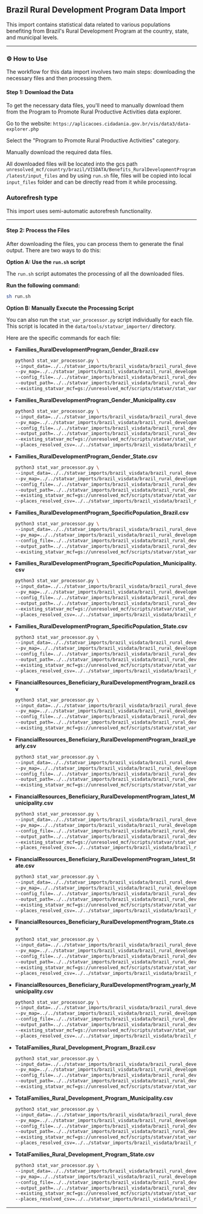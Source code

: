 ## Brazil Rural Development Program Data Import

This import contains statistical data related to various populations benefiting from Brazil's Rural Development Program at the country, state, and municipal levels.

-----

### ⚙️ How to Use

The workflow for this data import involves two main steps: downloading the necessary files and then processing them.

#### Step 1: Download the Data

To get the necessary data files, you'll need to manually download them from the Program to Promote Rural Productive Activities data explorer.

Go to the website: `https://aplicacoes.cidadania.gov.br/vis/data3/data-explorer.php`

Select the "Program to Promote Rural Productive Activities" category.

Manually download the required data files.

All downloaded files will be located into the gcs path `unresolved_mcf/country/brazil/VISDATA/Benefits_RuralDevelopmentProgram/latest/input_files` and by using `run.sh` file, files will be copied into local `input_files` folder and can be directly read from it while processing.

### Autorefresh type

This import uses semi-automatic autorefresh functionality.

-----

#### Step 2: Process the Files

After downloading the files, you can process them to generate the final output. There are two ways to do this:

**Option A: Use the `run.sh` script**

The `run.sh` script automates the processing of all the downloaded files.

**Run the following command:**

```bash
sh run.sh
```

**Option B: Manually Execute the Processing Script**

You can also run the `stat_var_processor.py` script individually for each file. This script is located in the `data/tools/statvar_importer/` directory.

Here are the specific commands for each file:

  * **Families\_RuralDevelopmentProgram\_Gender\_Brazil.csv**

    ```bash
    python3 stat_var_processor.py \
    --input_data=../../statvar_imports/brazil_visdata/brazil_rural_development_program/input_files/Families_RuralDevelopmentProgram_Gender_Brazil.csv \
    --pv_map=../../statvar_imports/brazil_visdata/brazil_rural_development_program/Families_RuralDevelopmentProgram_Gender_Brazil_pvmap.csv \
    --config_file=../../statvar_imports/brazil_visdata/brazil_rural_development_program/brazil_metadata.csv \
    --output_path=../../statvar_imports/brazil_visdata/brazil_rural_development_program/output_files/Families_RuralDevelopmentProgram_Gender_Brazil_output \
    --existing_statvar_mcf=gs://unresolved_mcf/scripts/statvar/stat_vars.mcf
    ```

  * **Families\_RuralDevelopmentProgram\_Gender\_Municipality.csv**

    ```bash
    python3 stat_var_processor.py \
    --input_data=../../statvar_imports/brazil_visdata/brazil_rural_development_program/input_files/Families_RuralDevelopmentProgram_Gender_Municipality.csv \
    --pv_map=../../statvar_imports/brazil_visdata/brazil_rural_development_program/Families_RuralDevelopmentProgram_Gender_Municipality_pvmap.csv \
    --config_file=../../statvar_imports/brazil_visdata/brazil_rural_development_program/brazil_metadata.csv \
    --output_path=../../statvar_imports/brazil_visdata/brazil_rural_development_program/output_files/Families_RuralDevelopmentProgram_Gender_Municipality_output \
    --existing_statvar_mcf=gs://unresolved_mcf/scripts/statvar/stat_vars.mcf \
    --places_resolved_csv=../../statvar_imports/brazil_visdata/brazil_rural_development_program/brazil_places_resolver.csv
    ```

  * **Families\_RuralDevelopmentProgram\_Gender\_State.csv**

    ```bash
    python3 stat_var_processor.py \
    --input_data=../../statvar_imports/brazil_visdata/brazil_rural_development_program/input_files/Families_RuralDevelopmentProgram_Gender_State.csv \
    --pv_map=../../statvar_imports/brazil_visdata/brazil_rural_development_program/Families_RuralDevelopmentProgram_Gender_State_pvmap.csv \
    --config_file=../../statvar_imports/brazil_visdata/brazil_rural_development_program/brazil_metadata.csv \
    --output_path=../../statvar_imports/brazil_visdata/brazil_rural_development_program/output_files/Families_RuralDevelopmentProgram_Gender_State_output \
    --existing_statvar_mcf=gs://unresolved_mcf/scripts/statvar/stat_vars.mcf \
    --places_resolved_csv=../../statvar_imports/brazil_visdata/brazil_rural_development_program/brazil_places_resolver.csv
    ```

  * **Families\_RuralDevelopmentProgram\_SpecificPopulation\_Brazil.csv**

    ```bash
    python3 stat_var_processor.py \
    --input_data=../../statvar_imports/brazil_visdata/brazil_rural_development_program/input_files/Families_RuralDevelopmentProgram_SpecificPopulation_Brazil.csv \
    --pv_map=../../statvar_imports/brazil_visdata/brazil_rural_development_program/Families_RuralDevelopmentProgram_SpecificPopulation_Brazil_pvmap.csv \
    --config_file=../../statvar_imports/brazil_visdata/brazil_rural_development_program/brazil_metadata.csv \
    --output_path=../../statvar_imports/brazil_visdata/brazil_rural_development_program/output_files/Families_RuralDevelopmentProgram_SpecificPopulation_Brazil_output \
    --existing_statvar_mcf=gs://unresolved_mcf/scripts/statvar/stat_vars.mcf
    ```

  * **Families\_RuralDevelopmentProgram\_SpecificPopulation\_Municipality.csv**

    ```bash
    python3 stat_var_processor.py \
    --input_data=../../statvar_imports/brazil_visdata/brazil_rural_development_program/input_files/Families_RuralDevelopmentProgram_SpecificPopulation_Municipality.csv \
    --pv_map=../../statvar_imports/brazil_visdata/brazil_rural_development_program/Families_RuralDevelopmentProgram_SpecificPopulation_Municipality_pvmap.csv \
    --config_file=../../statvar_imports/brazil_visdata/brazil_rural_development_program/brazil_metadata.csv \
    --output_path=../../statvar_imports/brazil_visdata/brazil_rural_development_program/output_files/Families_RuralDevelopmentProgram_SpecificPopulation_Municipality_output \
    --existing_statvar_mcf=gs://unresolved_mcf/scripts/statvar/stat_vars.mcf \
    --places_resolved_csv=../../statvar_imports/brazil_visdata/brazil_rural_development_program/brazil_places_resolver.csv
    ```

  * **Families\_RuralDevelopmentProgram\_SpecificPopulation\_State.csv**

    ```bash
    python3 stat_var_processor.py \
    --input_data=../../statvar_imports/brazil_visdata/brazil_rural_development_program/input_files/Families_RuralDevelopmentProgram_SpecificPopulation_State.csv \
    --pv_map=../../statvar_imports/brazil_visdata/brazil_rural_development_program/Families_RuralDevelopmentProgram_SpecificPopulation_State_pvmap.csv \
    --config_file=../../statvar_imports/brazil_visdata/brazil_rural_development_program/brazil_metadata.csv \
    --output_path=../../statvar_imports/brazil_visdata/brazil_rural_development_program/output_files/Families_RuralDevelopmentProgram_SpecificPopulation_State_output \
    --existing_statvar_mcf=gs://unresolved_mcf/scripts/statvar/stat_vars.mcf \
    --places_resolved_csv=../../statvar_imports/brazil_visdata/brazil_rural_development_program/brazil_places_resolver.csv
    ```

  * **FinancialResources\_Beneficiary\_RuralDevelopmentProgram\_brazil.csv**

    ```bash
    python3 stat_var_processor.py \
    --input_data=../../statvar_imports/brazil_visdata/brazil_rural_development_program/input_files/FinancialResources_Beneficiary_RuralDevelopmentProgram_brazil.csv \
    --pv_map=../../statvar_imports/brazil_visdata/brazil_rural_development_program/FinancialResources_Beneficiary_RuralDevelopmentProgram_brazil_pvmap.csv \
    --config_file=../../statvar_imports/brazil_visdata/brazil_rural_development_program/brazil_metadata.csv \
    --output_path=../../statvar_imports/brazil_visdata/brazil_rural_development_program/output_files/FinancialResources_Beneficiary_RuralDevelopmentProgram_brazil_output \
    --existing_statvar_mcf=gs://unresolved_mcf/scripts/statvar/stat_vars.mcf
    ```

  * **FinancialResources\_Beneficiary\_RuralDevelopmentProgram\_brazil\_yearly.csv**

    ```bash
    python3 stat_var_processor.py \
    --input_data=../../statvar_imports/brazil_visdata/brazil_rural_development_program/input_files/FinancialResources_Beneficiary_RuralDevelopmentProgram_brazil_yearly.csv \
    --pv_map=../../statvar_imports/brazil_visdata/brazil_rural_development_program/FinancialResources_Beneficiary_RuralDevelopmentProgram_brazil_yearly_pvmap.csv \
    --config_file=../../statvar_imports/brazil_visdata/brazil_rural_development_program/brazil_metadata.csv \
    --output_path=../../statvar_imports/brazil_visdata/brazil_rural_development_program/output_files/FinancialResources_Beneficiary_RuralDevelopmentProgram_brazil_yearly_output \
    --existing_statvar_mcf=gs://unresolved_mcf/scripts/statvar/stat_vars.mcf
    ```

  * **FinancialResources\_Beneficiary\_RuralDevelopmentProgram\_latest\_Municipality.csv**

    ```bash
    python3 stat_var_processor.py \
    --input_data=../../statvar_imports/brazil_visdata/brazil_rural_development_program/input_files/FinancialResources_Beneficiary_RuralDevelopmentProgram_latest_Municipality.csv \
    --pv_map=../../statvar_imports/brazil_visdata/brazil_rural_development_program/FinancialResources_Beneficiary_RuralDevelopmentProgram_latest_Municipality_pvmap.csv \
    --config_file=../../statvar_imports/brazil_visdata/brazil_rural_development_program/brazil_metadata.csv \
    --output_path=../../statvar_imports/brazil_visdata/brazil_rural_development_program/output_files/FinancialResources_Beneficiary_RuralDevelopmentProgram_latest_Municipality_output \
    --existing_statvar_mcf=gs://unresolved_mcf/scripts/statvar/stat_vars.mcf \
    --places_resolved_csv=../../statvar_imports/brazil_visdata/brazil_rural_development_program/brazil_places_resolver.csv
    ```

  * **FinancialResources\_Beneficiary\_RuralDevelopmentProgram\_latest\_State.csv**

    ```bash
    python3 stat_var_processor.py \
    --input_data=../../statvar_imports/brazil_visdata/brazil_rural_development_program/input_files/FinancialResources_Beneficiary_RuralDevelopmentProgram_latest_State.csv \
    --pv_map=../../statvar_imports/brazil_visdata/brazil_rural_development_program/FinancialResources_Beneficiary_RuralDevelopmentProgram_latest_State_pvmap.csv \
    --config_file=../../statvar_imports/brazil_visdata/brazil_rural_development_program/brazil_metadata.csv \
    --output_path=../../statvar_imports/brazil_visdata/brazil_rural_development_program/output_files/FinancialResources_Beneficiary_RuralDevelopmentProgram_latest_State_output \
    --existing_statvar_mcf=gs://unresolved_mcf/scripts/statvar/stat_vars.mcf \
    --places_resolved_csv=../../statvar_imports/brazil_visdata/brazil_rural_development_program/brazil_places_resolver.csv
    ```

  * **FinancialResources\_Beneficiary\_RuralDevelopmentProgram\_State.csv**

    ```bash
    python3 stat_var_processor.py \
    --input_data=../../statvar_imports/brazil_visdata/brazil_rural_development_program/input_files/FinancialResources_Beneficiary_RuralDevelopmentProgram_State.csv \
    --pv_map=../../statvar_imports/brazil_visdata/brazil_rural_development_program/FinancialResources_Beneficiary_RuralDevelopmentProgram_State_pvmap.csv \
    --config_file=../../statvar_imports/brazil_visdata/brazil_rural_development_program/brazil_metadata.csv \
    --output_path=../../statvar_imports/brazil_visdata/brazil_rural_development_program/output_files/FinancialResources_Beneficiary_RuralDevelopmentProgram_State_output \
    --existing_statvar_mcf=gs://unresolved_mcf/scripts/statvar/stat_vars.mcf \
    --places_resolved_csv=../../statvar_imports/brazil_visdata/brazil_rural_development_program/brazil_places_resolver.csv
    ```

  * **FinancialResources\_Beneficiary\_RuralDevelopmentProgram\_yearly\_Municipality.csv**

    ```bash
    python3 stat_var_processor.py \
    --input_data=../../statvar_imports/brazil_visdata/brazil_rural_development_program/input_files/FinancialResources_Beneficiary_RuralDevelopmentProgram_yearly_Municipality.csv \
    --pv_map=../../statvar_imports/brazil_visdata/brazil_rural_development_program/FinancialResources_Beneficiary_RuralDevelopmentProgram_yearly_Municipality_pvmap.csv \
    --config_file=../../statvar_imports/brazil_visdata/brazil_rural_development_program/brazil_metadata.csv \
    --output_path=../../statvar_imports/brazil_visdata/brazil_rural_development_program/output_files/FinancialResources_Beneficiary_RuralDevelopmentProgram_yearly_Municipality_output \
    --existing_statvar_mcf=gs://unresolved_mcf/scripts/statvar/stat_vars.mcf \
    --places_resolved_csv=../../statvar_imports/brazil_visdata/brazil_rural_development_program/brazil_places_resolver.csv
    ```

  * **TotalFamilies\_Rural\_Development\_Program\_Brazil.csv**

    ```bash
    python3 stat_var_processor.py \
    --input_data=../../statvar_imports/brazil_visdata/brazil_rural_development_program/input_files/TotalFamilies_Rural_Development_Program_Brazil.csv \
    --pv_map=../../statvar_imports/brazil_visdata/brazil_rural_development_program/TotalFamilies_Rural_Development_Program_Brazil_pvmap.csv \
    --config_file=../../statvar_imports/brazil_visdata/brazil_rural_development_program/brazil_metadata.csv \
    --output_path=../../statvar_imports/brazil_visdata/brazil_rural_development_program/output_files/TotalFamilies_Rural_Development_Program_Brazil_output \
    --existing_statvar_mcf=gs://unresolved_mcf/scripts/statvar/stat_vars.mcf
    ```

  * **TotalFamilies\_Rural\_Development\_Program\_Municipality.csv**

    ```bash
    python3 stat_var_processor.py \
    --input_data=../../statvar_imports/brazil_visdata/brazil_rural_development_program/input_files/TotalFamilies_Rural_Development_Program_Municipality.csv \
    --pv_map=../../statvar_imports/brazil_visdata/brazil_rural_development_program/TotalFamilies_Rural_Development_Program_Municipality_pvmap.csv \
    --config_file=../../statvar_imports/brazil_visdata/brazil_rural_development_program/brazil_metadata.csv \
    --output_path=../../statvar_imports/brazil_visdata/brazil_rural_development_program/output_files/TotalFamilies_Rural_Development_Program_Municipality_output \
    --existing_statvar_mcf=gs://unresolved_mcf/scripts/statvar/stat_vars.mcf \
    --places_resolved_csv=../../statvar_imports/brazil_visdata/brazil_rural_development_program/brazil_places_resolver.csv
    ```

  * **TotalFamilies\_Rural\_Development\_Program\_State.csv**

    ```bash
    python3 stat_var_processor.py \
    --input_data=../../statvar_imports/brazil_visdata/brazil_rural_development_program/input_files/TotalFamilies_Rural_Development_Program_State.csv \
    --pv_map=../../statvar_imports/brazil_visdata/brazil_rural_development_program/TotalFamilies_Rural_Development_Program_State_pvmap.csv \
    --config_file=../../statvar_imports/brazil_visdata/brazil_rural_development_program/brazil_metadata.csv \
    --output_path=../../statvar_imports/brazil_visdata/brazil_rural_development_program/output_files/TotalFamilies_Rural_Development_Program_State_output \
    --existing_statvar_mcf=gs://unresolved_mcf/scripts/statvar/stat_vars.mcf \
    --places_resolved_csv=../../statvar_imports/brazil_visdata/brazil_rural_development_program/brazil_places_resolver.csv
    ```

-----
